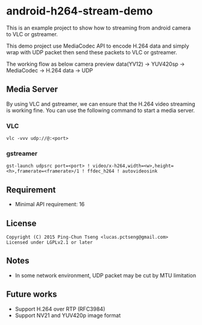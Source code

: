 # android-h264-stream-demo

This is an example project to show how to streaming from android camera to 
VLC or gstreamer.

This demo project use MediaCodec API to encode H.264 data
and simply wrap with UDP packet then send these packets to VLC or gstreamer.
 
The working flow as below
camera preview data(YV12) -> YUV420sp -> MediaCodec -> H.264 data -> UDP 

## Media Server

By using VLC and gstreamer, we can ensure that the H.264 video streaming is working fine.
You can use the following command to start a media server.

### VLC
```
vlc -vvv udp://@:<port>
```

### gstreamer
```
gst-launch udpsrc port=<port> ! video/x-h264,width=<w>,height=<h>,framerate=<framerate>/1 ! ffdec_h264 ! autovideosink
```
 
## Requirement
- Minimal API requirement: 16

## License
```
Copyright (C) 2015 Ping-Chun Tseng <lucas.pctseng@gmail.com> 
Licensed under LGPLv2.1 or later
```

## Notes
- In some network environment, UDP packet may be cut by MTU limitation


## Future works
- Support H.264 over RTP (RFC3984)
- Support NV21 and YUV420p image format

